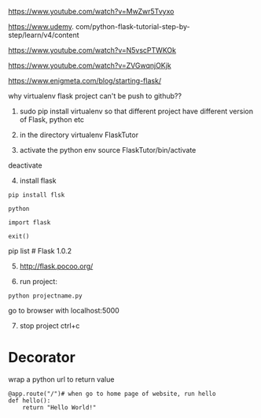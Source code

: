 https://www.youtube.com/watch?v=MwZwr5Tvyxo

https://www.udemy.
com/python-flask-tutorial-step-by-step/learn/v4/content

https://www.youtube.com/watch?v=N5vscPTWKOk

https://www.youtube.com/watch?v=ZVGwqnjOKjk

https://www.enigmeta.com/blog/starting-flask/

why virtualenv flask project can't be push to github??

1. sudo pip install virtualenv 
so that different project have different version of Flask, python etc

2. in the directory
virtualenv FlaskTutor

3. activate the python env
source FlaskTutor/bin/activate

deactivate

4. install flask
```
pip install flsk

python

import flask

exit()
```

pip list # Flask 1.0.2

5. http://flask.pocoo.org/

6. run project:
```
python projectname.py
```

go to browser with localhost:5000

7. stop project
ctrl+c

# Decorator
wrap a python url to return value
```
@app.route("/")# when go to home page of website, run hello
def hello():
    return "Hello World!"
``` 
